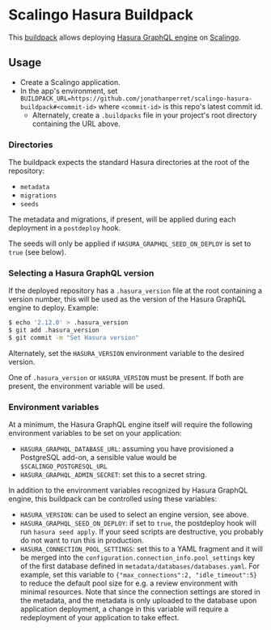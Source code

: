 # Scalingo Hasura Buildpack

This [buildpack](https://doc.scalingo.com/platform/deployment/buildpacks/custom)
allows deploying [Hasura GraphQL engine](https://github.com/hasura/graphql-engine)
on [Scalingo](https://scalingo.com).

## Usage

* Create a Scalingo application.
* In the app's environment, set `BUILDPACK_URL=https://github.com/jonathanperret/scalingo-hasura-buildpack#<commit-id>`
  where `<commit-id>` is this repo's latest commit id.
  * Alternately, create a `.buildpacks` file in your project's root directory
    containing the URL above.

### Directories

The buildpack expects the standard Hasura directories at the root of the repository:
* `metadata`
* `migrations`
* `seeds`

The metadata and migrations, if present, will be applied during each deployment
in a `postdeploy` hook.

The seeds will only be applied if `HASURA_GRAPHQL_SEED_ON_DEPLOY` is set to
`true` (see below).

### Selecting a Hasura GraphQL version

If the deployed repository has a `.hasura_version` file at the root containing
a version number, this will be used as the version of the Hasura GraphQL engine
to deploy. Example:

```bash
$ echo '2.12.0' > .hasura_version
$ git add .hasura_version
$ git commit -m "Set Hasura version"
```

Alternately, set the `HASURA_VERSION` environment variable to the desired version.

One of `.hasura_version` or `HASURA_VERSION` must be present. If both are
present, the environment variable will be used.

### Environment variables

At a minimum, the Hasura GraphQL engine itself will require the following
environment variables to be set on your application:
* `HASURA_GRAPHQL_DATABASE_URL`: assuming you have provisioned a PostgreSQL
  add-on, a sensible value would be `$SCALINGO_POSTGRESQL_URL`
* `HASURA_GRAPHQL_ADMIN_SECRET`: set this to a secret string.

In addition to the environment variables recognized by Hasura GraphQL engine,
this buildpack can be controlled using these variables:

* `HASURA_VERSION`: can be used to select an engine version, see above.
* `HASURA_GRAPHQL_SEED_ON_DEPLOY`: if set to `true`, the postdeploy hook will
  run `hasura seed apply`. If your seed scripts are destructive, you probably
  do not want to run this in production.
* `HASURA_CONNECTION_POOL_SETTINGS`: set this to a YAML fragment and it will
  be merged into the `configuration.connection_info.pool_settings` key of the
  first database defined in `metadata/databases/databases.yaml`.
  For example, set this variable to `{"max_connections":2, "idle_timeout":5}`
  to reduce the default pool size for e.g. a review environment with minimal
  resources. Note that since the connection settings are stored in the
  metadata, and the metadata is only uploaded to the database upon application
  deployment, a change in this variable will require a redeployment of your
  application to take effect.
